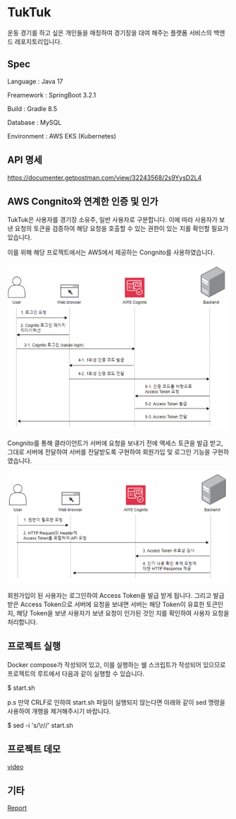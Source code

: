 # TukTuk
운동 경기를 하고 싶은 개인들을 매칭하여 경기장을 대여 해주는 플랫폼 서비스의 백엔드 레포지토리입니다.

## Spec
Language : Java 17

Freamework : SpringBoot 3.2.1

Build : Gradle 8.5

Database : MySQL

Environment : AWS EKS (Kubernetes)

## API 명세
https://documenter.getpostman.com/view/32243568/2s9YysD2L4

## AWS Congnito와 연계한 인증 및 인가
TukTuk은 사용자를 경기장 소유주, 일반 사용자로 구분합니다. 이에 따라 사용자가 보낸 요청의 토큰을 검증하여 해당 요청을 호출할 수 있는 권한이 있는 지를 확인할 필요가 있습니다.

이를 위해 해당 프로젝트에서는 AWS에서 제공하는 Congnito를 사용하였습니다. 

![auth2](readme/auth2.png)

Congnito를 통해 클라이언트가 서버에 요청을 보내기 전에 액세스 토큰을 발급 받고, 그대로
서버에 전달하여 서버를 전달받도록 구현하여
회원가입 및 로그인 기능을 구현하였습니다.

![auth1](readme/auth1.png)

회원가입이 된 사용자는 로그인하여 Access Token을 발급 받게 됩니다. 그리고 발급받은
Access Token으로 서버에 요청을 보내면 서버는 해당 Token이 유효한 토큰인 지, 해당 Token을 보낸 사용자가 보낸 요청이 인가된 것인 지를 확인하여 사용자 요청을 처리합니다.


## 프로젝트 실행
Docker compose가 작성되어 있고, 이를 실행하는 쉘 스크립트가 작성되어 있으므로 프로젝트의 루트에서 다음과 같이 실행할 수 있습니다.

$ start.sh

p.s 만약 CRLF로 인하여 start.sh 파일이 실행되지 않는다면 아래와 같이 sed 명령을 사용하여 개행을 제거해주시기 바랍니다. 

$ sed -i 's/\r//' start.sh

## 프로젝트 데모

[video](readme/TukTuk%20Viedo.mp4)

## 기타
[Report](readme/TukTuk%20Report.pdf)